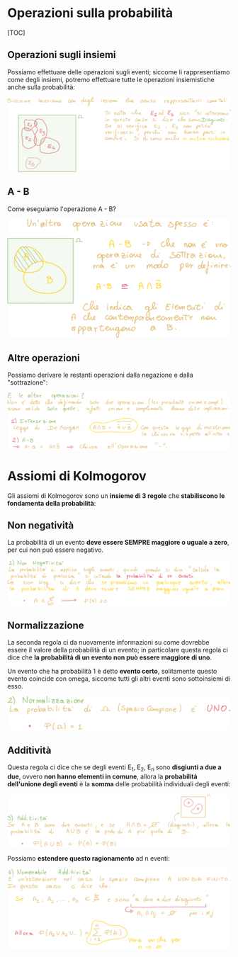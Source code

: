 #   Operazioni sulla probabilità

[TOC]

## Operazioni sugli insiemi

Possiamo effettuare delle operazioni sugli eventi; siccome li rappresentiamo come degli insiemi, potremo effettuare tutte le operazioni insiemistiche anche sulla probabilità:

![image-20230228161100250](./assets/image-20230228161100250.png)

## A - B

Come eseguiamo l'operazione A - B?

![image-20230228161308491](./assets/image-20230228161308491.png)

## Altre operazioni

Possiamo derivare le restanti operazioni dalla negazione e dalla "sottrazione":

![image-20230228173921919](./assets/image-20230228173921919.png)

# Assiomi di Kolmogorov

Gli assiomi di Kolmogorov sono un **insieme di 3 regole** che **stabiliscono le fondamenta della probabilità**:

## Non negatività

La probabilità di un evento **deve essere SEMPRE maggiore o uguale a zero**, per cui non può essere negativo.

![image-20230228174143503](./assets/image-20230228174143503.png)

## Normalizzazione

La seconda regola ci da nuovamente informazioni su come dovrebbe essere il valore della probabilità di un evento; in particolare questa regola ci dice che **la probabilità di un evento non può essere maggiore di uno**.

Un evento che ha probabilità 1 è detto **evento certo**, solitamente questo evento coincide con omega, siccome tutti gli altri eventi sono sottoinsiemi di esso.

![image-20230228174314673](./assets/image-20230228174314673.png)

## Additività

Questa regola ci dice che se degli eventi E<sub>1</sub>, E<sub>2</sub>, E<sub>n</sub> sono **disgiunti a due a due**, ovvero **non hanno elementi in comune**, allora la **probabilità dell'unione degli eventi** è la **somma** delle probabilità individuali degli eventi:

![image-20230228174723939](./assets/image-20230228174723939.png)

Possiamo **estendere questo ragionamento** ad n eventi:

![image-20230228175244992](./assets/image-20230228175244992.png)

